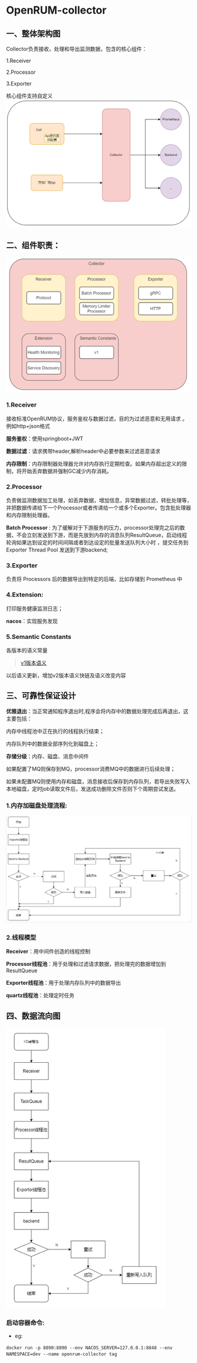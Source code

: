 # OpenRUM-collector
## 一、整体架构图
Collector负责接收，处理和导出监测数据，包含的核心组件：

1.Receiver

2.Processor

3.Exporter

核心组件支持自定义
![overallArchitecture.png](docs/img/overallArchitecture.png)
## 二、组件职责：
![assembly.png](docs/img/assembly.png)

### 1.Receiver
接收标准OpenRUM协议，服务鉴权与数据过滤，目的为过滤恶意和无用请求 。例如http+json格式

**服务鉴权**：使用springboot+JWT

**数据过滤**：请求携带header,解析header中必要参数来过滤恶意请求

**内存限制**：内存限制器处理器允许对内存执行定期检查。如果内存超出定义的限制，将开始丢弃数据并强制GC减少内存消耗。

### 2.Processor
负责做监测数据加工处理，如丢弃数据，增加信息，异常数据过滤，转批处理等，并把数据传递给下一个Processor或者传递给一个或多个Exporter。包含批处理器和内存限制处理器。

**Batch Processor** : 为了缓解对于下游服务的压力，processor处理完之后的数据，不会立刻发送到下游，而是先放到内存的消息队列ResultQueue，启动线程轮询如果达到设定的时间间隔或者到达设定的批量发送队列大小时
，提交任务到Exporter Thread Pool 发送到下游backend;


### 3.Exporter
负责将 Processors 后的数据导出到特定的后端，比如存储到 Prometheus 中
### 4.Extension:

打印服务健康监测日志；

**nacos**：实现服务发现

### 5.Semantic Constants

各版本的语义常量

> [v1版本语义](https://github.com/RealUserMonitoring/OpenRUM-specification)

以后语义更新，增加v2版本语义快链及语义改变内容

## 三、可靠性保证设计

**优雅退出**：当正常通知程序退出时,程序会将内存中的数据处理完成后再退出，这主要包括：

内存中线程池中正在执行的线程执行结束；

内存队列中的数据全部序列化到磁盘上；

**存储分级**：内存、磁盘、消息中间件

如果配置了MQ则保存到MQ，processor消费MQ中的数据进行后续处理；

如果未配置MQ则使用内存和磁盘，消息接收后保存到内存队列，若导出失败写入本地磁盘，定时job读取文件后，发送成功删除文件否则下个周期尝试发送。

### 1.内存加磁盘处理流程:

![exportorData.png](docs/img/exportorData.png)

### 2.线程模型

**Receiver**：用中间件创造的线程控制

**Processor线程池**：用于处理和过滤请求数据，把处理完的数据增加到ResultQueue

**Exporter线程池**：用于处理内存队列中的数据导出

**quartz线程池**：处理定时任务

## 四、数据流向图

![dataFlow.png](docs/img/dataFlow.png)

### 启动容器命令:

- eg:

`docker run -p 8890:8890 --env NACOS_SERVER=127.0.0.1:8848 --env NAMESPACE=dev --name openrum-collector tag`